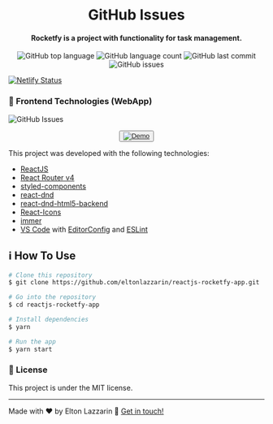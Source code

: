 <h1 align="center">
    <img alt="" src="" />
    <br>
    GitHub Issues
</h1>

<h4 align="center">
  Rocketfy is a project with functionality for task management.
</h4>
<p align="center">
  <img alt="GitHub top language" src="https://img.shields.io/github/languages/top/eltonlazzarin/reactjs-rocketfy-app">
  
  <img alt="GitHub language count" src="https://img.shields.io/github/languages/count/eltonlazzarin/reactjs-rocketfy-app">
  
  <img alt="GitHub last commit" src="https://img.shields.io/github/last-commit/eltonlazzarin/reactjs-rocketfy-app">
  
  <img alt="GitHub issues" src="https://img.shields.io/github/issues/eltonlazzarin/reactjs-rocketfy-app">

[![Netlify Status](https://api.netlify.com/api/v1/badges/628b9b72-f935-4349-861e-1e061b404782/deploy-status)](https://app.netlify.com/sites/rocketfy-app/deploys)

### :rocket: Frontend Technologies (WebApp)

<img alt="GitHub Issues" src="https://github.com/eltonlazzarin/reactjs-rocketfy-app/blob/master/screenshot/main.png">

<p align="center">
  <button><a href="https://rocketfy-app.netlify.com/?_ga=2.144509429.1106770140.1574998627-178953922.1571280798"><img alt="Demo" src="https://github.com/eltonlazzarin/reactjs-rocketfy-app/blob/master/screenshot/demo.png" target="_blank"></img></a></button>

This project was developed with the following technologies:

- [ReactJS](https://reactjs.org/)
- [React Router v4](https://github.com/ReactTraining/react-router)
- [styled-components](https://www.styled-components.com/)
- [react-dnd](https://github.com/react-dnd/react-dnd)
- [react-dnd-html5-backend](https://github.com/react-dnd/react-dnd-html5-backend)
- [React-Icons](http://react-icons.github.io/react-icons/)
- [immer](https://github.com/immerjs/immer)
- [VS Code](https://code.visualstudio.com) with [EditorConfig](https://marketplace.visualstudio.com/items?itemName=EditorConfig.EditorConfig) and [ESLint](https://marketplace.visualstudio.com/items?itemName=dbaeumer.vscode-eslint)

## :information_source: How To Use

```bash
# Clone this repository
$ git clone https://github.com/eltonlazzarin/reactjs-rocketfy-app.git

# Go into the repository
$ cd reactjs-rocketfy-app

# Install dependencies
$ yarn

# Run the app
$ yarn start
```

### :memo: License

This project is under the MIT license.

---

Made with ♥ by Elton Lazzarin :wave: [Get in touch!](https://www.linkedin.com/in/eltonlazzarin/)
